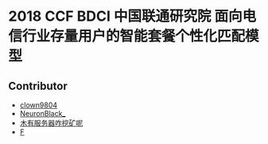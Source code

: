 # 2018 CCF BDCI 中国联通研究院 面向电信行业存量用户的智能套餐个性化匹配模型

## Contributor
- [clown9804](https://github.com/hclown9804)
- [NeuronBlack_](https://github.com/neuronblack)
- [木有服务器咋挖矿呢]()
- [F]()
